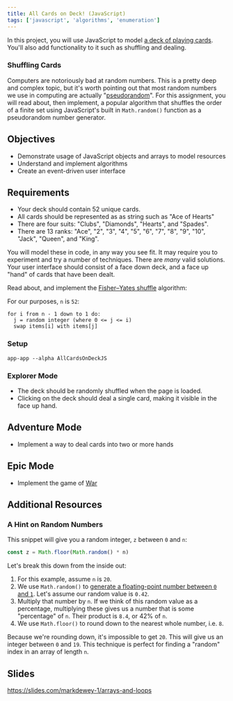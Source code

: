 ```yaml
---
title: All Cards on Deck! (JavaScript)
tags: ['javascript', 'algorithms', 'enumeration']
---
```


In this project, you will use JavaScript to model
[a deck of playing cards](https://en.wikipedia.org/wiki/standard_52-card_deck).
You'll also add functionality to it such as shuffling and dealing.

### Shuffling Cards

Computers are notoriously bad at random numbers. This is a pretty deep and
complex topic, but it's worth pointing out that most random numbers we use in
computing are actually
"[pseudorandom](https://en.wikipedia.org/wiki/pseudorandomness)". For this
assignment, you will read about, then implement, a popular algorithm that
shuffles the order of a finite set using JavaScript's built in `Math.random()`
function as a pseudorandom number generator.

## Objectives

- Demonstrate usage of JavaScript objects and arrays to model resources
- Understand and implement algorithms
- Create an event-driven user interface

## Requirements

- Your deck should contain 52 unique cards.
- All cards should be represented as as string such as "Ace of Hearts"
- There are four suits: "Clubs", "Diamonds", "Hearts", and "Spades".
- There are 13 ranks: "Ace", "2", "3", "4", "5", "6", "7", "8", "9", "10",
  "Jack", "Queen", and "King".

You will model these in code, in any way you see fit. It may require you to
experiment and try a number of techniques. There are _many_ valid solutions.
Your user interface should consist of a face down deck, and a face up "hand" of
cards that have been dealt.

Read about, and implement the
[Fisher–Yates shuffle](https://en.wikipedia.org/wiki/Fisher%E2%80%93Yates_shuffle)
algorithm:

For our purposes, `n` is `52`:

```
for i from n - 1 down to 1 do:
  j = random integer (where 0 <= j <= i)
  swap items[i] with items[j]
```

### Setup

```shell
app-app --alpha AllCardsOnDeckJS
```

### Explorer Mode

- The deck should be randomly shuffled when the page is loaded.
- Clicking on the deck should deal a single card, making it visible in the
  face up hand.

## Adventure Mode

- Implement a way to deal cards into two or more hands

## Epic Mode

- Implement the game of [War][1]

[1]: https://en.wikipedia.org/wiki/War_(card_game)

## Additional Resources

### A Hint on Random Numbers

This snippet will give you a random integer, `z` between `0` and `n`:

```javascript
const z = Math.floor(Math.random() * n)
```

Let's break this down from the inside out:

1.  For this example, assume `n` is `20`.
2.  We use `Math.random()` to
    [generate a floating-point number between `0` and `1`](https://developer.mozilla.org/en-US/docs/Web/JavaScript/Reference/Global_Objects/Math/random).
    Let's assume our random value is `0.42`.
3.  Multiply that number by `n`. If we think of this random value as a
    percentage, multiplying these gives us a number that is some "percentage" of
    `n`. Their product is `8.4`, or 42% of `n`.
4.  We use `Math.floor()` to round down to the nearest whole number, i.e. `8`.

Because we're rounding down, it's impossible to get `20`. This will give us an
integer between `0` and `19`. This technique is perfect for finding a "random"
index in an array of length `n`.

## Slides

https://slides.com/markdewey-1/arrays-and-loops
